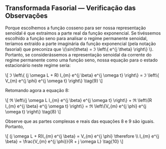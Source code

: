 ## Transformada Fasorial — Verificação das Observações

<div class="regular">

Porque escolhemos a função cosseno para ser nossa representação senoidal é que extraimos a parte real da função exponencial. Se tivéssemos escolhido a função seno para analisar o regime permanente senoidal, teríamos extraído a parte imaginária da função exponencial (pela notação fasorial) que preconiza que \\(\sin(\theta) = ℑ \\left\\{ e^{j \theta} \\right\\} \\). Portanto, se considerássemos a representação senoidal da corrente do regime permanente como uma função seno, nossa equação para o estado estacionário neste regime seria:

\\[
ℑ \\left\\{ (j \omega L + R) I_{m} e^{j \beta} e^{j \omega t} \\right\\} = ℑ \\left\\{ V_{m} e^{j \phi} e^{j \omega t} \\right\\} \tag{9}
\\]

Retomando agora a equação 8:

\\[
    ℜ \\left\\{j \\omega L I_{m} e^{j \beta} e^{j \omega t} \\right\\} + ℜ \\left\\{R I_{m} e^{j \beta} e^{j \omega t} \\right\\} = ℜ \\left\\{V_{m} e^{j \phi} e^{j \omega t} \\right\\} \\tag{8}
\\]

Observe que as partes complexas e reais das equações 8 e 9 são iguais. Portanto,

\\[
    (j \omega L + R)I_{m} e^{j \beta} = V_{m} e^{j \phi} \\therefore \\\\
    I_{m} e^{j \beta} = \\frac{V_{m} e^{j \phi}}{R + j \omega L} \\tag{10}
\\]

</div>


